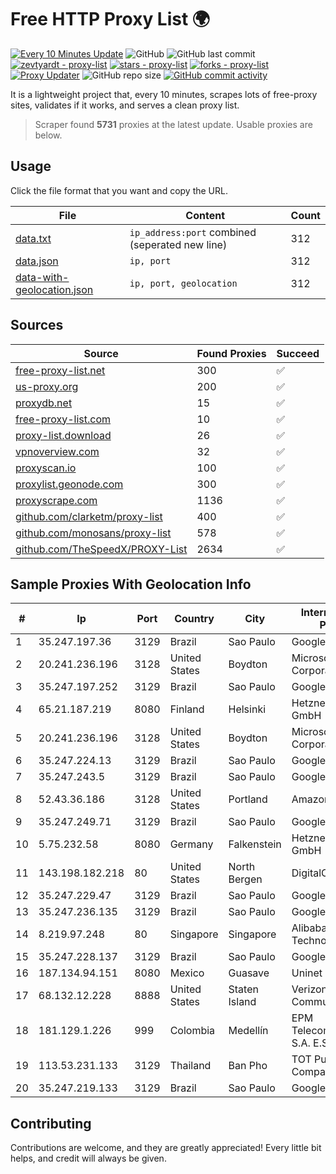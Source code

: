 
# Free HTTP Proxy List 🌍

[![Every 10 Minutes Update](https://github.com/mertguvencli/http-proxy-list/actions/workflows/main.yml/badge.svg?branch=main)](https://github.com/mertguvencli/http-proxy-list/actions/workflows/main.yml)
![GitHub](https://img.shields.io/github/license/mertguvencli/http-proxy-list)
![GitHub last commit](https://img.shields.io/github/last-commit/mertguvencli/http-proxy-list)
[![zevtyardt - proxy-list](https://img.shields.io/static/v1?label=zevtyardt&message=proxy-list&color=blue&logo=github)](https://github.com/zevtyardt/proxy-list "Go to GitHub repo")
[![stars - proxy-list](https://img.shields.io/github/stars/zevtyardt/proxy-list?style=social)](https://github.com/zevtyardt/proxy-list)
[![forks - proxy-list](https://img.shields.io/github/forks/zevtyardt/proxy-list?style=social)](https://github.com/zevtyardt/proxy-list)
[![Proxy Updater](https://github.com/zevtyardt/proxy-list/workflows/Proxy%20Updater/badge.svg)](https://github.com/zevtyardt/proxy-list/actions?query=workflow:"Proxy+Updater")
![GitHub repo size](https://img.shields.io/github/repo-size/zevtyardt/proxy-list)
[![GitHub commit activity](https://img.shields.io/github/commit-activity/m/zevtyardt/proxy-list?logo=commits)](https://github.com/zevtyardt/proxy-list/commits/main)

It is a lightweight project that, every 10 minutes, scrapes lots of free-proxy sites, validates if it works, and serves a clean proxy list.

> Scraper found **5731** proxies at the latest update. Usable proxies are below.

## Usage

Click the file format that you want and copy the URL.

|File|Content|Count|
|----|-------|-----|
|[data.txt](https://raw.githubusercontent.com/mertguvencli/http-proxy-list/main/proxy-list/data.txt)|`ip_address:port` combined (seperated new line)|312|
|[data.json](https://raw.githubusercontent.com/mertguvencli/http-proxy-list/main/proxy-list/data.json)|`ip, port`|312|
|[data-with-geolocation.json](https://raw.githubusercontent.com/mertguvencli/http-proxy-list/main/proxy-list/data-with-geolocation.json)|`ip, port, geolocation`|312|

## Sources

|Source|Found Proxies|Succeed|
|------|-------------|-------|
|[free-proxy-list.net](https://free-proxy-list.net)|300|✅|
|[us-proxy.org](https://www.us-proxy.org)|200|✅|
|[proxydb.net](http://proxydb.net)|15|✅|
|[free-proxy-list.com](https://free-proxy-list.com/?page=&port=&type%5B%5D=http&type%5B%5D=https&up_time=0&search=Search)|10|✅|
|[proxy-list.download](https://www.proxy-list.download/HTTP)|26|✅|
|[vpnoverview.com](https://vpnoverview.com/privacy/anonymous-browsing/free-proxy-servers)|32|✅|
|[proxyscan.io](https://www.proxyscan.io)|100|✅|
|[proxylist.geonode.com](https://proxylist.geonode.com/api/proxy-list?limit=300&page=1&sort_by=lastChecked&sort_type=desc&protocols=http,https)|300|✅|
|[proxyscrape.com](https://api.proxyscrape.com/v2/?request=displayproxies&protocol=http&timeout=10000&country=all&ssl=all&anonymity=all)|1136|✅|
|[github.com/clarketm/proxy-list](https://raw.githubusercontent.com/clarketm/proxy-list/master/proxy-list-raw.txt)|400|✅|
|[github.com/monosans/proxy-list](https://raw.githubusercontent.com/monosans/proxy-list/main/proxies/http.txt)|578|✅|
|[github.com/TheSpeedX/PROXY-List](https://raw.githubusercontent.com/TheSpeedX/PROXY-List/master/http.txt)|2634|✅|


## Sample Proxies With Geolocation Info

|#|Ip|Port|Country|City|Internet Service Provider|
|-|--|----|-------|----|-------------------------|
|1|35.247.197.36|3129|Brazil|Sao Paulo|Google LLC|
|2|20.241.236.196|3128|United States|Boydton|Microsoft Corporation|
|3|35.247.197.252|3129|Brazil|Sao Paulo|Google LLC|
|4|65.21.187.219|8080|Finland|Helsinki|Hetzner Online GmbH|
|5|20.241.236.196|3128|United States|Boydton|Microsoft Corporation|
|6|35.247.224.13|3129|Brazil|Sao Paulo|Google LLC|
|7|35.247.243.5|3129|Brazil|Sao Paulo|Google LLC|
|8|52.43.36.186|3128|United States|Portland|Amazon.com, Inc.|
|9|35.247.249.71|3129|Brazil|Sao Paulo|Google LLC|
|10|5.75.232.58|8080|Germany|Falkenstein|Hetzner Online GmbH|
|11|143.198.182.218|80|United States|North Bergen|DigitalOcean, LLC|
|12|35.247.229.47|3129|Brazil|Sao Paulo|Google LLC|
|13|35.247.236.135|3129|Brazil|Sao Paulo|Google LLC|
|14|8.219.97.248|80|Singapore|Singapore|Alibaba (US) Technology Co., Ltd.|
|15|35.247.228.137|3129|Brazil|Sao Paulo|Google LLC|
|16|187.134.94.151|8080|Mexico|Guasave|Uninet S.A. de C.V.|
|17|68.132.12.228|8888|United States|Staten Island|Verizon Communications|
|18|181.129.1.226|999|Colombia|Medellín|EPM Telecomunicaciones S.A. E.S.P.|
|19|113.53.231.133|3129|Thailand|Ban Pho|TOT Public Company Limited|
|20|35.247.219.133|3129|Brazil|Sao Paulo|Google LLC|



## Contributing

Contributions are welcome, and they are greatly appreciated! Every
little bit helps, and credit will always be given.

